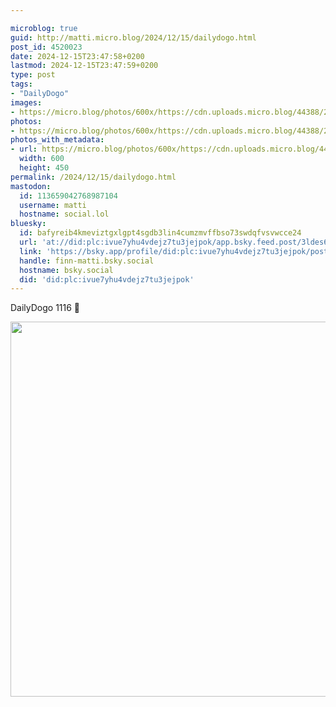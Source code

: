 ```yaml
---

microblog: true
guid: http://matti.micro.blog/2024/12/15/dailydogo.html
post_id: 4520023
date: 2024-12-15T23:47:58+0200
lastmod: 2024-12-15T23:47:59+0200
type: post
tags:
- "DailyDogo"
images:
- https://micro.blog/photos/600x/https://cdn.uploads.micro.blog/44388/2024/6c37a3fa7cf84ea18ff93c8c7e6775f7.jpg
photos:
- https://micro.blog/photos/600x/https://cdn.uploads.micro.blog/44388/2024/6c37a3fa7cf84ea18ff93c8c7e6775f7.jpg
photos_with_metadata:
- url: https://micro.blog/photos/600x/https://cdn.uploads.micro.blog/44388/2024/6c37a3fa7cf84ea18ff93c8c7e6775f7.jpg
  width: 600
  height: 450
permalink: /2024/12/15/dailydogo.html
mastodon:
  id: 113659042768987104
  username: matti
  hostname: social.lol
bluesky:
  id: bafyreib4kmeviztgxlgpt4sgdb3lin4cumzmvffbso73swdqfvsvwcce24
  url: 'at://did:plc:ivue7yhu4vdejz7tu3jejpok/app.bsky.feed.post/3ldes6tpv222y'
  link: 'https://bsky.app/profile/did:plc:ivue7yhu4vdejz7tu3jejpok/post/3ldes6tpv222y'
  handle: finn-matti.bsky.social
  hostname: bsky.social
  did: 'did:plc:ivue7yhu4vdejz7tu3jejpok'
---
```

DailyDogo 1116 🐶

<img src="/media/uploads/2024/6c37a3fa7cf84ea18ff93c8c7e6775f7.jpg" width="600" alt="" />
